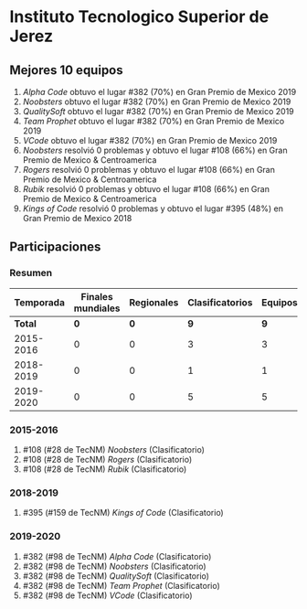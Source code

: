 ---
---

# Instituto Tecnologico Superior de Jerez

## Mejores 10 equipos

1. _Alpha Code_ obtuvo el lugar #382 (70%) en Gran Premio de Mexico 2019
1. _Noobsters_ obtuvo el lugar #382 (70%) en Gran Premio de Mexico 2019
1. _QualitySoft_ obtuvo el lugar #382 (70%) en Gran Premio de Mexico 2019
1. _Team Prophet_ obtuvo el lugar #382 (70%) en Gran Premio de Mexico 2019
1. _VCode_ obtuvo el lugar #382 (70%) en Gran Premio de Mexico 2019
1. _Noobsters_ resolvió 0 problemas y obtuvo el lugar #108 (66%) en Gran Premio de Mexico & Centroamerica
1. _Rogers_ resolvió 0 problemas y obtuvo el lugar #108 (66%) en Gran Premio de Mexico & Centroamerica
1. _Rubik_ resolvió 0 problemas y obtuvo el lugar #108 (66%) en Gran Premio de Mexico & Centroamerica
1. _Kings of Code_ resolvió 0 problemas y obtuvo el lugar #395 (48%) en Gran Premio de Mexico 2018

## Participaciones

### Resumen

| Temporada | Finales mundiales | Regionales | Clasificatorios | Equipos |
| --- | --- | --- | --- | --- |
| **Total** | **0** | **0** | **9** | **9** |
| 2015-2016 | 0 | 0 | 3 | 3 |
| 2018-2019 | 0 | 0 | 1 | 1 |
| 2019-2020 | 0 | 0 | 5 | 5 |

### 2015-2016

1. #108 (#28 de TecNM) _Noobsters_ (Clasificatorio)
1. #108 (#28 de TecNM) _Rogers_ (Clasificatorio)
1. #108 (#28 de TecNM) _Rubik_ (Clasificatorio)

### 2018-2019

1. #395 (#159 de TecNM) _Kings of Code_ (Clasificatorio)

### 2019-2020

1. #382 (#98 de TecNM) _Alpha Code_ (Clasificatorio)
1. #382 (#98 de TecNM) _Noobsters_ (Clasificatorio)
1. #382 (#98 de TecNM) _QualitySoft_ (Clasificatorio)
1. #382 (#98 de TecNM) _Team Prophet_ (Clasificatorio)
1. #382 (#98 de TecNM) _VCode_ (Clasificatorio)



